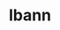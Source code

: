 ---
title: "lbann"
layout: cache
categories: [package, develop-2024-02-25]
meta: {"versions": ["0.104"], "compilers": ["gcc@=11.4.0", "gcc@=7.5.0", "gcc@=9.4.0", "oneapi@=2024.0.0"], "oss": ["ubuntu18.04", "ubuntu20.04", "ubuntu22.04"], "platforms": ["linux"], "targets": ["neoverse_v1", "neoverse_v2", "ppc64le", "x86_64_v3"], "stacks": ["e4s", "e4s-neoverse-v2", "e4s-neoverse_v1", "e4s-oneapi", "e4s-power", "radiuss", "root"], "num_specs": 6, "num_specs_by_stack": {"radiuss": 1, "root": 6, "e4s-neoverse_v1": 1, "e4s-power": 1, "e4s": 1, "e4s-neoverse-v2": 1, "e4s-oneapi": 1}}
spec_details: [{"hash": "7w4onh5qbi4ggoyao25g3qrq2agtvvdo", "compiler": "gcc@=7.5.0", "versions": ["0.104"], "os": "ubuntu18.04", "platform": "linux", "target": "x86_64_v3", "variants": ["~asan", "~boost", "build_system=cmake", "build_type=Release", "~caliper", "~cuda", "~deterministic", "~distconv", "dtype=float", "~fft", "generator=ninja", "~gold", "~half", "~ipo", "~lld", "~numpy", "~nvprof", "~onednn", "~onnx", "patches=222052b", "+pfe", "+python", "~rocm", "+shared", "~unit_tests", "~vision", "~vtune"], "stacks": ["radiuss", "root"], "size": "-", "tarball": "https://binaries.spack.io/releases/develop-2024-02-25/build_cache/linux-ubuntu18.04-x86_64_v3/gcc-7.5.0/lbann-0.104/linux-ubuntu18.04-x86_64_v3-gcc-7.5.0-lbann-0.104-7w4onh5qbi4ggoyao25g3qrq2agtvvdo.spack"}, {"hash": "mdh7qiya7ncoagfkytbznseozp3z4cvo", "compiler": "gcc@=11.4.0", "versions": ["0.104"], "os": "ubuntu20.04", "platform": "linux", "target": "neoverse_v1", "variants": ["~asan", "~boost", "build_system=cmake", "build_type=Release", "~caliper", "~cuda", "~deterministic", "~distconv", "dtype=float", "~fft", "generator=ninja", "~gold", "~half", "~ipo", "~lld", "~numpy", "~nvprof", "~onednn", "~onnx", "patches=222052b", "+pfe", "+python", "~rocm", "+shared", "~unit_tests", "~vision", "~vtune"], "stacks": ["root", "e4s-neoverse_v1"], "size": "-", "tarball": "https://binaries.spack.io/releases/develop-2024-02-25/build_cache/linux-ubuntu20.04-neoverse_v1/gcc-11.4.0/lbann-0.104/linux-ubuntu20.04-neoverse_v1-gcc-11.4.0-lbann-0.104-mdh7qiya7ncoagfkytbznseozp3z4cvo.spack"}, {"hash": "jmv6u5bjzcdumub6mecehorgsnn323xx", "compiler": "gcc@=9.4.0", "versions": ["0.104"], "os": "ubuntu20.04", "platform": "linux", "target": "ppc64le", "variants": ["~asan", "~boost", "build_system=cmake", "build_type=Release", "~caliper", "~cuda", "~deterministic", "~distconv", "dtype=float", "~fft", "generator=ninja", "~gold", "~half", "~ipo", "~lld", "~numpy", "~nvprof", "~onednn", "~onnx", "patches=222052b", "+pfe", "+python", "~rocm", "+shared", "~unit_tests", "~vision", "~vtune"], "stacks": ["e4s-power", "root"], "size": "-", "tarball": "https://binaries.spack.io/releases/develop-2024-02-25/build_cache/linux-ubuntu20.04-ppc64le/gcc-9.4.0/lbann-0.104/linux-ubuntu20.04-ppc64le-gcc-9.4.0-lbann-0.104-jmv6u5bjzcdumub6mecehorgsnn323xx.spack"}, {"hash": "iqcwjyqej4bup6xkkflote2lrjkatjak", "compiler": "gcc@=11.4.0", "versions": ["0.104"], "os": "ubuntu20.04", "platform": "linux", "target": "x86_64_v3", "variants": ["~asan", "~boost", "build_system=cmake", "build_type=Release", "~caliper", "~cuda", "~deterministic", "~distconv", "dtype=float", "~fft", "generator=ninja", "~gold", "~half", "~ipo", "~lld", "~numpy", "~nvprof", "~onednn", "~onnx", "patches=222052b", "+pfe", "+python", "~rocm", "+shared", "~unit_tests", "~vision", "~vtune"], "stacks": ["e4s", "root"], "size": "-", "tarball": "https://binaries.spack.io/releases/develop-2024-02-25/build_cache/linux-ubuntu20.04-x86_64_v3/gcc-11.4.0/lbann-0.104/linux-ubuntu20.04-x86_64_v3-gcc-11.4.0-lbann-0.104-iqcwjyqej4bup6xkkflote2lrjkatjak.spack"}, {"hash": "42hhjgulpzuksgnixz2n5wapnkwqtvce", "compiler": "gcc@=11.4.0", "versions": ["0.104"], "os": "ubuntu22.04", "platform": "linux", "target": "neoverse_v2", "variants": ["~asan", "~boost", "build_system=cmake", "build_type=Release", "~caliper", "~cuda", "~deterministic", "~distconv", "dtype=float", "~fft", "generator=ninja", "~gold", "~half", "~ipo", "~lld", "~numpy", "~nvprof", "~onednn", "~onnx", "patches=222052b", "+pfe", "+python", "~rocm", "+shared", "~unit_tests", "~vision", "~vtune"], "stacks": ["e4s-neoverse-v2", "root"], "size": "-", "tarball": "https://binaries.spack.io/releases/develop-2024-02-25/build_cache/linux-ubuntu22.04-neoverse_v2/gcc-11.4.0/lbann-0.104/linux-ubuntu22.04-neoverse_v2-gcc-11.4.0-lbann-0.104-42hhjgulpzuksgnixz2n5wapnkwqtvce.spack"}, {"hash": "gb5lybgqd4j2u5ieg2eqwxfei3wvc4ky", "compiler": "oneapi@=2024.0.0", "versions": ["0.104"], "os": "ubuntu22.04", "platform": "linux", "target": "x86_64_v3", "variants": ["~asan", "~boost", "build_system=cmake", "build_type=Release", "~caliper", "~cuda", "~deterministic", "~distconv", "dtype=float", "~fft", "generator=ninja", "~gold", "~half", "~ipo", "~lld", "~numpy", "~nvprof", "~onednn", "~onnx", "patches=222052b", "+pfe", "+python", "~rocm", "+shared", "~unit_tests", "~vision", "~vtune"], "stacks": ["root", "e4s-oneapi"], "size": "-", "tarball": "https://binaries.spack.io/releases/develop-2024-02-25/build_cache/linux-ubuntu22.04-x86_64_v3/oneapi-2024.0.0/lbann-0.104/linux-ubuntu22.04-x86_64_v3-oneapi-2024.0.0-lbann-0.104-gb5lybgqd4j2u5ieg2eqwxfei3wvc4ky.spack"}]
---